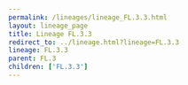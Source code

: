 ```yaml
---
permalink: /lineages/lineage_FL.3.3.html
layout: lineage_page
title: Lineage FL.3.3
redirect_to: ../lineage.html?lineage=FL.3.3
lineage: FL.3.3
parent: FL.3
children: ['FL.3.3']
---
```

